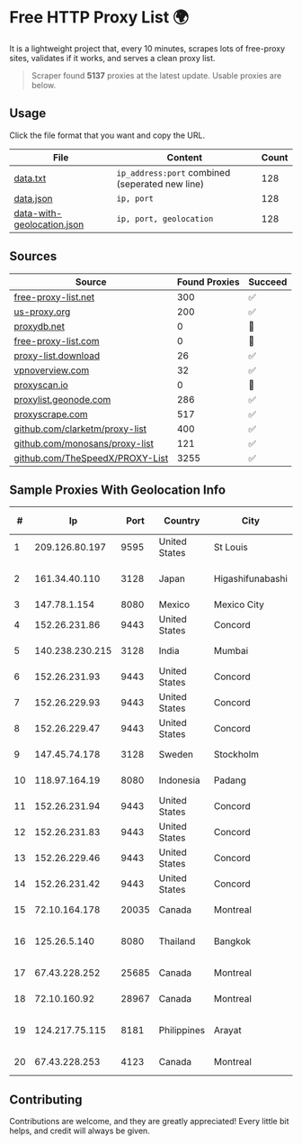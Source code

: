 
# Free HTTP Proxy List 🌍

It is a lightweight project that, every 10 minutes, scrapes lots of free-proxy sites, validates if it works, and serves a clean proxy list.


> Scraper found **5137** proxies at the latest update. Usable proxies are below.

## Usage

Click the file format that you want and copy the URL.


|File|Content|Count|
|----|-------|-----|
|[data.txt](https://raw.githubusercontent.com/themiralay/Proxy-List-World/master/data.txt)|`ip_address:port` combined (seperated new line)|128|
|[data.json](https://raw.githubusercontent.com/themiralay/Proxy-List-World/master/data.json)|`ip, port`|128|
|[data-with-geolocation.json](https://raw.githubusercontent.com/themiralay/Proxy-List-World/master/data-with-geolocation.json)|`ip, port, geolocation`|128|

## Sources

|Source|Found Proxies|Succeed|
|------|-------------|-------|
|[free-proxy-list.net](https://free-proxy-list.net)|300|✅|
|[us-proxy.org](https://www.us-proxy.org)|200|✅|
|[proxydb.net](http://proxydb.net)|0|🚫|
|[free-proxy-list.com](https://free-proxy-list.com/?page=&port=&type%5B%5D=http&type%5B%5D=https&up_time=0&search=Search)|0|🚫|
|[proxy-list.download](https://www.proxy-list.download/HTTP)|26|✅|
|[vpnoverview.com](https://vpnoverview.com/privacy/anonymous-browsing/free-proxy-servers)|32|✅|
|[proxyscan.io](https://www.proxyscan.io)|0|🚫|
|[proxylist.geonode.com](https://proxylist.geonode.com/api/proxy-list?limit=300&page=1&sort_by=lastChecked&sort_type=desc&protocols=http,https)|286|✅|
|[proxyscrape.com](https://api.proxyscrape.com/v2/?request=displayproxies&protocol=http&timeout=10000&country=all&ssl=all&anonymity=all)|517|✅|
|[github.com/clarketm/proxy-list](https://raw.githubusercontent.com/clarketm/proxy-list/master/proxy-list-raw.txt)|400|✅|
|[github.com/monosans/proxy-list](https://raw.githubusercontent.com/monosans/proxy-list/main/proxies/http.txt)|121|✅|
|[github.com/TheSpeedX/PROXY-List](https://raw.githubusercontent.com/TheSpeedX/PROXY-List/master/http.txt)|3255|✅|


## Sample Proxies With Geolocation Info

|#|Ip|Port|Country|City|Internet Service Provider|
|-|--|----|-------|----|-------------------------|
|1|209.126.80.197|9595|United States|St Louis|Nubes, LLC|
|2|161.34.40.110|3128|Japan|Higashifunabashi|NTT PC Communications, Inc.|
|3|147.78.1.154|8080|Mexico|Mexico City|ONEPROVIDER|
|4|152.26.231.86|9443|United States|Concord|MCNC|
|5|140.238.230.215|3128|India|Mumbai|Oracle Corporation|
|6|152.26.231.93|9443|United States|Concord|MCNC|
|7|152.26.229.93|9443|United States|Concord|MCNC|
|8|152.26.229.47|9443|United States|Concord|MCNC|
|9|147.45.74.178|3128|Sweden|Stockholm|Aeza International LTD|
|10|118.97.164.19|8080|Indonesia|Padang|Telekomunikasi Indonesia|
|11|152.26.231.94|9443|United States|Concord|MCNC|
|12|152.26.231.83|9443|United States|Concord|MCNC|
|13|152.26.229.46|9443|United States|Concord|MCNC|
|14|152.26.231.42|9443|United States|Concord|MCNC|
|15|72.10.164.178|20035|Canada|Montreal|GloboTech Communications|
|16|125.26.5.140|8080|Thailand|Bangkok|TOT Public Company Limited|
|17|67.43.228.252|25685|Canada|Montreal|GloboTech Communications|
|18|72.10.160.92|28967|Canada|Montreal|GloboTech Communications|
|19|124.217.75.115|8181|Philippines|Arayat|Philippine Long Distance Telephone Co.|
|20|67.43.228.253|4123|Canada|Montreal|GloboTech Communications|



## Contributing

Contributions are welcome, and they are greatly appreciated! Every
little bit helps, and credit will always be given.

